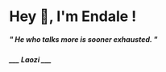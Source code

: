 <h1 title="head"> Hey 👋, I'm Endale !</h1>

**<h5><i>" He who talks more is sooner exhausted. "</i></h5>**

*<b>___ Laozi ___</b>*
